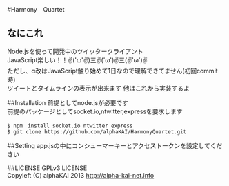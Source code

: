#Harmony　Quartet
## なにこれ
Node.jsを使って開発中のツイッタークライアント  
JavaScript楽しい！！✌('ω'✌)三✌('ω')✌三(✌'ω')✌  
ただし、α改はJavaScript触り始めて1日なので理解できてません(初回commit時)  
ツイートとタイムラインの表示が出来ます 他はこれから実装するよ  
  
  
##Installation
前提としてnode.jsが必要です  
前提のパッケージとしてsocket.io,ntwitter,expressを要求します  
``` shell
$ npm　install socket.io ntwitter express
$ git clone https://github.com/alphaKAI/HarmonyQuartet.git
```
  
  
##Setting
app.jsの中にコンシューマーキーとアクセストークンを設定してください  
  
  
##LICENSE
GPLv3 LICENSE  
Copyleft (C) alphaKAI 2013 http://alpha-kai-net.info  
  
  